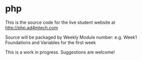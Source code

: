 # php
This is the source code for the live student website at http://php.ad4mtech.com

Source will be packaged by Weekly Module number: e.g. Week1 Foundations and Variables for the first week

This is a work in progress. Suggestions are welcome!
